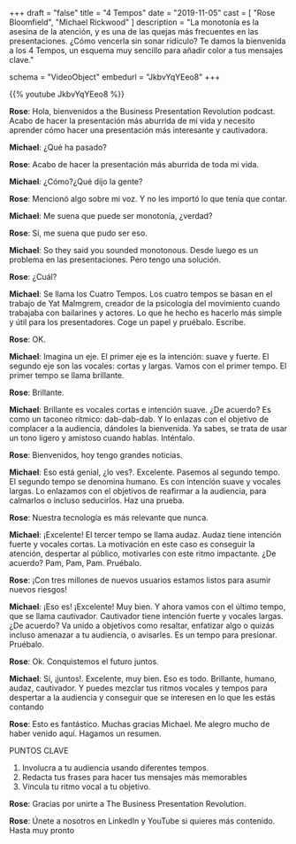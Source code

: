 +++
draft 		= "false"
title 		= "4 Tempos"
date		= "2019-11-05"
cast		= [ "Rose Bloomfield", "Michael Rickwood" ]
description = "La monotonía es la asesina de la atención, y es una de las quejas más frecuentes en las presentaciones. ¿Cómo vencerla sin sonar ridículo? Te damos la bienvenida a los 4 Tempos, un esquema muy sencillo para añadir color a tus mensajes clave."

schema			= "VideoObject"
embedurl			= "JkbvYqYEeo8"
+++

{{% youtube JkbvYqYEeo8 %}}

**Rose**: Hola, bienvenidos a the Business Presentation Revolution podcast. Acabo de hacer la presentación más aburrida de mi vida y necesito aprender cómo hacer una presentación más interesante y cautivadora. 
 
**Michael**: ¿Qué ha pasado? 
 
**Rose**: Acabo de hacer la presentación más aburrida de toda mi vida.
 
**Michael**: ¿Cómo?¿Qué dijo la gente? 
 
**Rose**: Mencionó algo sobre mi voz. Y no les importó lo que tenía que contar.
 
**Michael**: Me suena que puede ser monotonía, ¿verdad?
 
**Rose**: Sí, me suena que pudo ser eso.
 
**Michael**: So they said you sounded monotonous. Desde luego es un problema en las presentaciones. Pero tengo una solución.
 
**Rose**: ¿Cuál?
 
**Michael**: Se llama los Cuatro Tempos. Los cuatro tempos se basan en el trabajo de Yat Malmgrem, creador de la psicología del movimiento cuando trabajaba con bailarines y actores. Lo que he hecho es hacerlo más simple y útil para los presentadores. Coge un papel y pruébalo. Escribe. 
 
**Rose**: OK. 
 
**Michael**: Imagina un eje. El primer eje es la intención: suave y fuerte. El segundo eje son las vocales: cortas y largas. Vamos con el primer tempo. El primer tempo se llama brillante.  
 
**Rose**: Brillante. 
 
**Michael**: Brillante es vocales cortas e intención suave. ¿De acuerdo? Es como un taconeo rítmico: dab-dab-dab. Y lo enlazas con el objetivo de complacer a la audiencia, dándoles la bienvenida. Ya sabes, se trata de usar un tono ligero y amistoso cuando hablas. Inténtalo. 

**Rose**: Bienvenidos, hoy tengo grandes noticias.
 
**Michael**: Eso está genial, ¿lo ves?. Excelente. Pasemos al segundo tempo. El segundo tempo se denomina humano. Es con intención suave y vocales largas. Lo enlazamos con el objetivos de reafirmar a la audiencia, para calmarlos o incluso seducirlos. Haz una prueba.
 
**Rose**: Nuestra tecnología es más relevante que nunca.
 
**Michael**: ¡Excelente! El tercer tempo se llama audaz. Audaz tiene intención fuerte y vocales cortas. La motivación en este caso es conseguir la atención, despertar al público, motivarles con este ritmo impactante. ¿De acuerdo? Pam, Pam, Pam. Pruébalo.
 
**Rose**: ¡Con tres millones de nuevos usuarios estamos listos para asumir nuevos riesgos!
 
**Michael**: ¡Eso es! ¡Excelente! Muy bien. Y ahora vamos con el último tempo, que se llama cautivador. Cautivador tiene intención fuerte y vocales largas. ¿De acuerdo? Va unido a objetivos como resaltar, enfatizar algo o quizás incluso amenazar a tu audiencia, o avisarles. Es un tempo para presionar. Pruébalo. 
 
**Rose**: Ok. Conquistemos el futuro juntos.
 
**Michael**: Sí, ¡juntos!. Excelente, muy bien. Eso es todo. Brillante, humano, audaz, cautivador. Y puedes mezclar tus ritmos vocales y tempos para despertar a la audiencia y conseguir que se interesen en lo que les estás contando
 
**Rose**: Esto es fantástico. Muchas gracias Michael. Me alegro mucho de haber venido aquí. Hagamos un resumen. 

PUNTOS CLAVE

1. Involucra a tu audiencia usando diferentes tempos.
2. Redacta tus frases para hacer tus mensajes más memorables
3. Vincula tu ritmo vocal a tu objetivo. 

 
**Rose**: Gracias por unirte a The Business Presentation Revolution. 
 
**Rose**: Únete a nosotros en LinkedIn y YouTube si quieres más contenido. Hasta muy pronto
